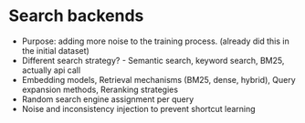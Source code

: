 # Search backends

- Purpose: adding more noise to the training process. (already did this in the initial dataset)
- Different search strategy? - Semantic search, keyword search, BM25, actually api call
- Embedding models, Retrieval mechanisms (BM25, dense, hybrid), Query expansion methods, Reranking strategies
- Random search engine assignment per query
- Noise and inconsistency injection to prevent shortcut learning

